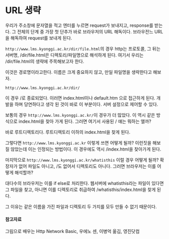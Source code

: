 # URL 생략

우리가 주소창에 문자열을 적고 엔터를 누르면 request가 보내지고, response를 받는다. 그 전체의 단계 중 가장 첫 단추가 바로 브라우저의 URL 해독이다. 브라우전느 URL을 해독하여  request를 보내게 된다.

`http://www.lms.kyonggi.ac.kr/dir/file.html`의 경우  http는 프로토콜, 그 뒤는 서버명, /dir/file.html은 디렉토리/파일명으로 해석하게 된다. 여기서 우리는 /dir/file.html의 생략에 주목해보고자 한다. 

이것은 경로명이라고한다. 이름은 크게 중요하지 않고, 만일 파일명을 생략한다고 해보자.

`http://www.lms.kyonggi.ac.kr/dir/`

이 경우 /로 종료되었다. 이러면 index.html이나 default.htm 으로 접근하게 된다. 개발을 하며 당연하다고 생각 된 것이 바로 이 부분이다. 서버 설정으로 제어할 수 있다.

보통의 경우 `http://www.lms.kyonggi.ac.kr/`이 경우가 더 많았다. 이 역시 같은 방식으로 index.html을 찾아 가게 된다. 그러면 여기서 사용된 / 얘는 뭐하는 앨까?

바로 루트디렉토리다. 루트디렉토리 이하의 index.html을 찾게 된다.

그렇다면 `http://www.lms.kyonggi.ac.kr` 이렇게 쓰면 어떻게 될까? 이런짓을 해보질 않았는데 이는 인정되는 방법이다. 이 경우에도 역시 /index.html을 찾아가게 된다.



마지막으로 `http://www.lms.kyonggi.ac.kr/whatisthis` 이럴 경우 어떻게 될까? 확장자가 없어 파일도 아니고, /도 없어서 디렉토리도 아니다.  그러면 브라우저는 이를 어떻게 해석할까?

대다수의 브라우저는 이를 if else로 처리한다. 웹서버에 whatisthis라는 파일이 있다면 그 파일을 찾고, 아니면 이를 디렉토리로 취급하여 /whatisthis/index.html을 찾게 된다.

그 이유는 같은 이름을 가진 파일과 디렉토리 두 가지를 모두 만들 수 없기 때문이다.

#### 참고자료

그림으로 배우는 Http Network Basic, 우에노 센, 이병억 옮김, 영진닷컴